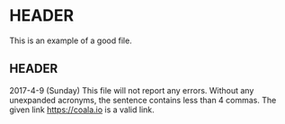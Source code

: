 # HEADER
 This is an example of a good file.

## HEADER
2017-4-9 (Sunday)
 This file will not report any errors.
 Without any unexpanded acronyms, the sentence contains less than 4 commas.
 The given link https://coala.io is a valid link.